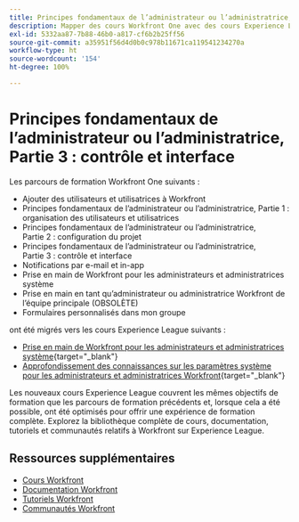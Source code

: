 ```yaml
---
title: Principes fondamentaux de l’administrateur ou l’administratrice, Partie 3 – Contrôle et interface
description: Mapper des cours Workfront One avec des cours Experience League
exl-id: 5332aa87-7b88-46b0-a817-cf6b2b25ff56
source-git-commit: a35951f56d4d0b0c978b11671ca119541234270a
workflow-type: ht
source-wordcount: '154'
ht-degree: 100%

---
```


# Principes fondamentaux de l’administrateur ou l’administratrice, Partie 3 : contrôle et interface

Les parcours de formation Workfront One suivants :

* Ajouter des utilisateurs et utilisatrices à Workfront
* Principes fondamentaux de l’administrateur ou l’administratrice, Partie 1 : organisation des utilisateurs et utilisatrices
* Principes fondamentaux de l’administrateur ou l’administratrice, Partie 2 : configuration du projet
* Principes fondamentaux de l’administrateur ou l’administratrice, Partie 3 : contrôle et interface
* Notifications par e-mail et in-app
* Prise en main de Workfront pour les administrateurs et administratrices système
* Prise en main en tant qu’administrateur ou administratrice Workfront de l’équipe principale (OBSOLÈTE)
* Formulaires personnalisés dans mon groupe

ont été migrés vers les cours Experience League suivants :

* [Prise en main de Workfront pour les administrateurs et administratrices système](https://experienceleague.adobe.com/?recommended=Workfront-A-1-2022.1.admin){target="_blank"}
* [Approfondissement des connaissances sur les paramètres système pour les administrateurs et administratrices Workfront](https://experienceleague.adobe.com/?recommended=Workfront-A-1-2022.2.admin){target="_blank"}

Les nouveaux cours Experience League couvrent les mêmes objectifs de formation que les parcours de formation précédents et, lorsque cela a été possible, ont été optimisés pour offrir une expérience de formation complète.  Explorez la bibliothèque complète de cours, documentation, tutoriels et communautés relatifs à Workfront sur Experience League.

## Ressources supplémentaires

* [Cours Workfront](https://experienceleague.adobe.com/?lang=fr&amp;Solution=Workfront#courses)
* [Documentation Workfront](https://experienceleague.adobe.com/docs/workfront.html?lang=fr)
* [Tutoriels Workfront](https://experienceleague.adobe.com/docs/workfront-learn/tutorials-workfront/home.html?lang=fr)
* [Communautés Workfront](https://experienceleaguecommunities.adobe.com/t5/workfront/ct-p/workfront)
